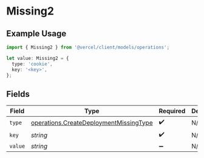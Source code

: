 # Missing2

## Example Usage

```typescript
import { Missing2 } from '@vercel/client/models/operations';

let value: Missing2 = {
  type: 'cookie',
  key: '<key>',
};
```

## Fields

| Field   | Type                                                                                             | Required           | Description |
| ------- | ------------------------------------------------------------------------------------------------ | ------------------ | ----------- |
| `type`  | [operations.CreateDeploymentMissingType](../../models/operations/createdeploymentmissingtype.md) | :heavy_check_mark: | N/A         |
| `key`   | _string_                                                                                         | :heavy_check_mark: | N/A         |
| `value` | _string_                                                                                         | :heavy_minus_sign: | N/A         |
